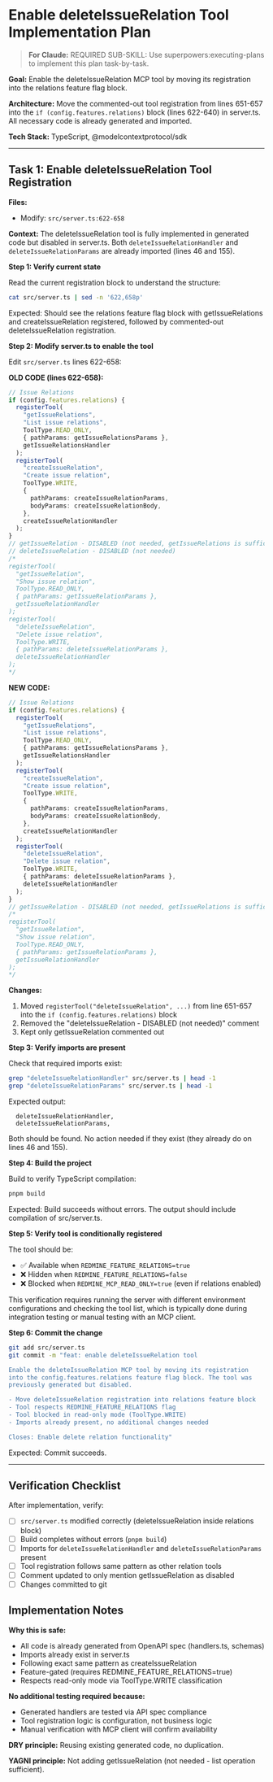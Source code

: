 # Enable deleteIssueRelation Tool Implementation Plan

> **For Claude:** REQUIRED SUB-SKILL: Use superpowers:executing-plans to implement this plan task-by-task.

**Goal:** Enable the deleteIssueRelation MCP tool by moving its registration into the relations feature flag block.

**Architecture:** Move the commented-out tool registration from lines 651-657 into the `if (config.features.relations)` block (lines 622-640) in server.ts. All necessary code is already generated and imported.

**Tech Stack:** TypeScript, @modelcontextprotocol/sdk

---

## Task 1: Enable deleteIssueRelation Tool Registration

**Files:**
- Modify: `src/server.ts:622-658`

**Context:**
The deleteIssueRelation tool is fully implemented in generated code but disabled in server.ts. Both `deleteIssueRelationHandler` and `deleteIssueRelationParams` are already imported (lines 46 and 155).

**Step 1: Verify current state**

Read the current registration block to understand the structure:

```bash
cat src/server.ts | sed -n '622,658p'
```

Expected: Should see the relations feature flag block with getIssueRelations and createIssueRelation registered, followed by commented-out deleteIssueRelation registration.

**Step 2: Modify server.ts to enable the tool**

Edit `src/server.ts` lines 622-658:

**OLD CODE (lines 622-658):**
```typescript
// Issue Relations
if (config.features.relations) {
  registerTool(
    "getIssueRelations",
    "List issue relations",
    ToolType.READ_ONLY,
    { pathParams: getIssueRelationsParams },
    getIssueRelationsHandler
  );
  registerTool(
    "createIssueRelation",
    "Create issue relation",
    ToolType.WRITE,
    {
      pathParams: createIssueRelationParams,
      bodyParams: createIssueRelationBody,
    },
    createIssueRelationHandler
  );
}
// getIssueRelation - DISABLED (not needed, getIssueRelations is sufficient)
// deleteIssueRelation - DISABLED (not needed)
/*
registerTool(
  "getIssueRelation",
  "Show issue relation",
  ToolType.READ_ONLY,
  { pathParams: getIssueRelationParams },
  getIssueRelationHandler
);
registerTool(
  "deleteIssueRelation",
  "Delete issue relation",
  ToolType.WRITE,
  { pathParams: deleteIssueRelationParams },
  deleteIssueRelationHandler
);
*/
```

**NEW CODE:**
```typescript
// Issue Relations
if (config.features.relations) {
  registerTool(
    "getIssueRelations",
    "List issue relations",
    ToolType.READ_ONLY,
    { pathParams: getIssueRelationsParams },
    getIssueRelationsHandler
  );
  registerTool(
    "createIssueRelation",
    "Create issue relation",
    ToolType.WRITE,
    {
      pathParams: createIssueRelationParams,
      bodyParams: createIssueRelationBody,
    },
    createIssueRelationHandler
  );
  registerTool(
    "deleteIssueRelation",
    "Delete issue relation",
    ToolType.WRITE,
    { pathParams: deleteIssueRelationParams },
    deleteIssueRelationHandler
  );
}
// getIssueRelation - DISABLED (not needed, getIssueRelations is sufficient)
/*
registerTool(
  "getIssueRelation",
  "Show issue relation",
  ToolType.READ_ONLY,
  { pathParams: getIssueRelationParams },
  getIssueRelationHandler
);
*/
```

**Changes:**
1. Moved `registerTool("deleteIssueRelation", ...)` from line 651-657 into the `if (config.features.relations)` block
2. Removed the "deleteIssueRelation - DISABLED (not needed)" comment
3. Kept only getIssueRelation commented out

**Step 3: Verify imports are present**

Check that required imports exist:

```bash
grep "deleteIssueRelationHandler" src/server.ts | head -1
grep "deleteIssueRelationParams" src/server.ts | head -1
```

Expected output:
```
  deleteIssueRelationHandler,
  deleteIssueRelationParams,
```

Both should be found. No action needed if they exist (they already do on lines 46 and 155).

**Step 4: Build the project**

Build to verify TypeScript compilation:

```bash
pnpm build
```

Expected: Build succeeds without errors. The output should include compilation of src/server.ts.

**Step 5: Verify tool is conditionally registered**

The tool should be:
- ✅ Available when `REDMINE_FEATURE_RELATIONS=true`
- ❌ Hidden when `REDMINE_FEATURE_RELATIONS=false`
- ❌ Blocked when `REDMINE_MCP_READ_ONLY=true` (even if relations enabled)

This verification requires running the server with different environment configurations and checking the tool list, which is typically done during integration testing or manual testing with an MCP client.

**Step 6: Commit the change**

```bash
git add src/server.ts
git commit -m "feat: enable deleteIssueRelation tool

Enable the deleteIssueRelation MCP tool by moving its registration
into the config.features.relations feature flag block. The tool was
previously generated but disabled.

- Move deleteIssueRelation registration into relations feature block
- Tool respects REDMINE_FEATURE_RELATIONS flag
- Tool blocked in read-only mode (ToolType.WRITE)
- Imports already present, no additional changes needed

Closes: Enable delete relation functionality"
```

Expected: Commit succeeds.

---

## Verification Checklist

After implementation, verify:

- [ ] `src/server.ts` modified correctly (deleteIssueRelation inside relations block)
- [ ] Build completes without errors (`pnpm build`)
- [ ] Imports for `deleteIssueRelationHandler` and `deleteIssueRelationParams` present
- [ ] Tool registration follows same pattern as other relation tools
- [ ] Comment updated to only mention getIssueRelation as disabled
- [ ] Changes committed to git

## Implementation Notes

**Why this is safe:**
- All code is already generated from OpenAPI spec (handlers.ts, schemas)
- Imports already exist in server.ts
- Following exact same pattern as createIssueRelation
- Feature-gated (requires REDMINE_FEATURE_RELATIONS=true)
- Respects read-only mode via ToolType.WRITE classification

**No additional testing required because:**
- Generated handlers are tested via API spec compliance
- Tool registration logic is configuration, not business logic
- Manual verification with MCP client will confirm availability

**DRY principle:** Reusing existing generated code, no duplication.

**YAGNI principle:** Not adding getIssueRelation (not needed - list operation sufficient).
